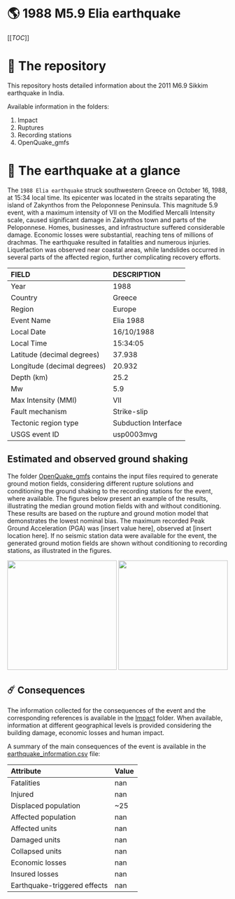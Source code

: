 # 🌎 1988 M5.9 Elia earthquake
[[_TOC_]]

# 📂 The repository

This repository hosts detailed information about the 2011 M6.9 Sikkim earthquake in India.

Available information in the folders:

1. Impact
2. Ruptures
3. Recording stations
4. OpenQuake_gmfs


# 🚀 The earthquake at a glance 

The `1988 Elia earthquake` struck southwestern Greece on October 16, 1988, at 15:34 local time. Its epicenter was located in the straits separating the island of Zakynthos from the Peloponnese Peninsula. This magnitude 5.9 event, with a maximum intensity of VII on the Modified Mercalli Intensity scale, caused significant damage in Zakynthos town and parts of the Peloponnese. Homes, businesses, and infrastructure suffered considerable damage. Economic losses were substantial, reaching tens of millions of drachmas. The earthquake resulted in fatalities and numerous injuries. Liquefaction was observed near coastal areas, while landslides occurred in several parts of the affected region, further complicating recovery efforts.

| FIELD | DESCRIPTION |
|:-------|:-------------|
| Year | 1988 |
| Country | Greece |
| Region | Europe |
| Event Name | Elia 1988 |
| Local Date | 16/10/1988 |
| Local Time | 15:34:05 |
| Latitude (decimal degrees) | 37.938 |
| Longitude (decimal degrees) | 20.932 |
| Depth (km) | 25.2 |
| Mw | 5.9 |
| Max Intensity (MMI) | VII |
| Fault mechanism | Strike-slip |
| Tectonic region type | Subduction Interface |
| USGS event ID | usp0003mvg |

## Estimated and observed ground shaking

The folder [OpenQuake_gmfs](./OpenQuake_gmfs/) contains the input files required to generate ground motion fields, considering different rupture solutions and conditioning the ground shaking to the recording stations for the event, where available. The figures below present an example of the results, illustrating the median ground motion fields with and without conditioning. These results are based on the rupture and ground motion model that demonstrates the lowest nominal bias. The maximum recorded Peak Ground Acceleration (PGA) was [insert value here], observed at [insert location here]. If no seismic station data were available for the event, the generated ground motion fields are shown without conditioning to recording stations, as illustrated in the figures.

<img src="./4_OpenQuake_gmfs/median_gmf_stations_none.png" height="250">
<img src="./4_OpenQuake_gmfs/median_gmf_stations_seismic.png" height="250">

## ☄️ Consequences

The information collected for the consequences of the event and the corresponding references is available in the [Impact](./Impact) folder. When available, information at different geographical levels is provided considering the building damage, economic losses and human impact.

A summary of the main consequences of the event is available in the [earthquake_information.csv](./earthquake_information.csv) file:

| Attribute | Value |
|:-------|:-------------|
| Fatalities | nan |
| Injured | nan |
| Displaced population | ~25 |
| Affected population | nan |
| Affected units | nan |
| Damaged units | nan |
| Collapsed units | nan |
| Economic losses | nan |
| Insured losses | nan |
| Earthquake-triggered effects | nan |